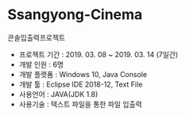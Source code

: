 # Ssangyong-Cinema
콘솔입출력프로젝트
- 프로젝트 기간 : 2019. 03. 08 ~ 2019. 03. 14 (7일간)
- 개발 인원 : 6명
- 개발 플랫폼 : Windows 10, Java Console
- 개발 툴 : Eclipse IDE 2018-12, Text File
- 사용언어 : JAVA(JDK 1.8)
- 사용기술 : 텍스트 파일을 통한 파일 입출력

